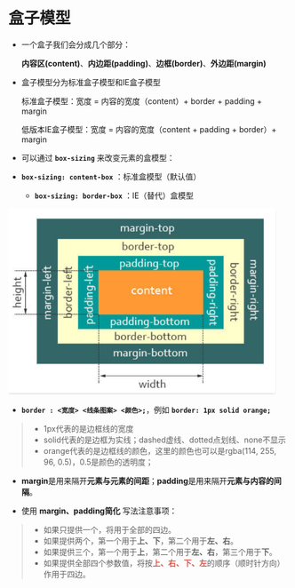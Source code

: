 # 盒子模型

- 一个盒子我们会分成几个部分：

  **内容区(content)**、**内边距(padding)**、**边框(border)**、**外边距(margin)**

- 盒子模型分为标准盒子模型和IE盒子模型

  标准盒子模型：宽度 = 内容的宽度（content）+ border + padding + margin

  低版本IE盒子模型：宽度 = 内容的宽度（content + padding + border）+ margin

- 可以通过 **`box-sizing`** 来改变元素的盒模型：

- **`box-sizing: content-box`** ：标准盒模型（默认值）

  - **`box-sizing: border-box`** ：IE（替代）盒模型

<img src="BoxModel.assets/盒子模型.png" alt="盒子模型" style="zoom:67%;" />

- **`border : <宽度> <线条图案> <颜色>;`**，例如 **`border: 1px solid orange;`**

> - 1px代表的是边框线的宽度
> - solid代表的是边框为实线；dashed虚线、dotted点划线、none不显示
> - orange代表的是边框线的颜色，这里的颜色也可以是rgba(114, 255, 96, 0.5)，0.5是颜色的透明度；

- **margin**是用来隔开**元素与元素的间距**；**padding**是用来隔开**元素与内容的间隔**。

- 使用 **margin、padding简化** 写法注意事项：

> - 如果只提供一个，将用于全部的四边。 
> - 如果提供两个，第一个用于**上、下**，第二个用于**左、右**。 
> - 如果提供三个，第一个用于**上**，第二个用于**左、右**，第三个用于**下**。 
> - 如果提供全部四个参数值，将按<strong style="color:#DD5145">上、右、下、左</strong>的顺序（顺时针方向）作用于四边。 